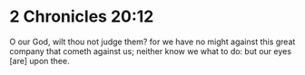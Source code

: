 # 2 Chronicles 20:12

O our God, wilt thou not judge them? for we have no might against this great company that cometh against us; neither know we what to do: but our eyes [are] upon thee.